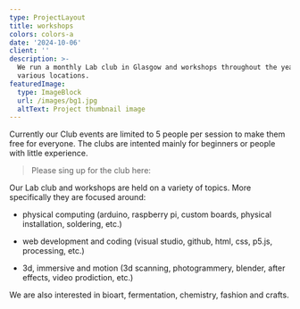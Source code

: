 ```yaml
---
type: ProjectLayout
title: workshops
colors: colors-a
date: '2024-10-06'
client: ''
description: >-
  We run a monthly Lab club in Glasgow and workshops throughout the year in
  various locations. 
featuredImage:
  type: ImageBlock
  url: /images/bg1.jpg
  altText: Project thumbnail image
---
```





Currently our Club events are limited to 5 people per session to make them free for everyone. The clubs are intented mainly for beginners or people with little experience. 

> Please sing up for the club here:

Our Lab club and workshops are held on a variety of topics. More specifically they are focused around:

*   physical computing (arduino, raspberry pi, custom boards, physical installation, soldering, etc.)

*   web development and coding (visual studio, github, html, css, p5.js, processing, etc.)

*   3d, immersive and motion (3d scanning, photogrammery, blender, after effects, video prodiction, etc.)

We are also interested in bioart, fermentation, chemistry, fashion and crafts.

